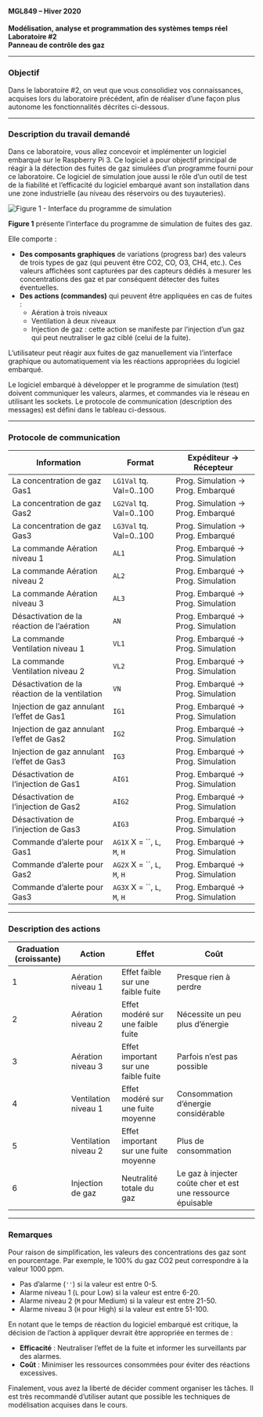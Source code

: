 #### MGL849 – Hiver 2020  
**Modélisation, analyse et programmation des systèmes temps réel**  
**Laboratoire #2**  
**Panneau de contrôle des gaz**

---

### Objectif

Dans le laboratoire #2, on veut que vous consolidiez vos connaissances, acquises lors du laboratoire précédent, afin de réaliser d’une façon plus autonome les fonctionnalités décrites ci-dessous.

---

### Description du travail demandé

Dans ce laboratoire, vous allez concevoir et implémenter un logiciel embarqué sur le Raspberry Pi 3. Ce logiciel a pour objectif principal de réagir à la détection des fuites de gaz simulées d’un programme fourni pour ce laboratoire. Ce logiciel de simulation joue aussi le rôle d’un outil de test de la fiabilité et l’efficacité du logiciel embarqué avant son installation dans une zone industrielle (au niveau des réservoirs ou des tuyauteries).

![Figure 1 - Interface du programme de simulation](https://refs.rehounou.ca/uploads/images/gallery/2025-01/scaled-1680-/s2cS4WwuMhRVus6x-image.png)

**Figure 1** présente l’interface du programme de simulation de fuites des gaz.

Elle comporte :  
- **Des composants graphiques** de variations (progress bar) des valeurs de trois types de gaz (qui peuvent être CO2, CO, O3, CH4, etc.). Ces valeurs affichées sont capturées par des capteurs dédiés à mesurer les concentrations des gaz et par conséquent détecter des fuites éventuelles.  
- **Des actions (commandes)** qui peuvent être appliquées en cas de fuites :  
  - Aération à trois niveaux  
  - Ventilation à deux niveaux  
  - Injection de gaz : cette action se manifeste par l’injection d’un gaz qui peut neutraliser le gaz ciblé (celui de la fuite).

L’utilisateur peut réagir aux fuites de gaz manuellement via l’interface graphique ou automatiquement via les réactions appropriées du logiciel embarqué. 

Le logiciel embarqué à développer et le programme de simulation (test) doivent communiquer les valeurs, alarmes, et commandes via le réseau en utilisant les sockets. Le protocole de communication (description des messages) est défini dans le tableau ci-dessous.

---

### Protocole de communication

| Information                                        | Format                      | Expéditeur → Récepteur          |
|----------------------------------------------------|-----------------------------|---------------------------------|
| La concentration de gaz Gas1                      | `LG1Val` tq. Val=0..100     | Prog. Simulation → Prog. Embarqué |
| La concentration de gaz Gas2                      | `LG2Val` tq. Val=0..100     | Prog. Simulation → Prog. Embarqué |
| La concentration de gaz Gas3                      | `LG3Val` tq. Val=0..100     | Prog. Simulation → Prog. Embarqué |
| La commande Aération niveau 1                     | `AL1`                       | Prog. Embarqué → Prog. Simulation |
| La commande Aération niveau 2                     | `AL2`                       | Prog. Embarqué → Prog. Simulation |
| La commande Aération niveau 3                     | `AL3`                       | Prog. Embarqué → Prog. Simulation |
| Désactivation de la réaction de l’aération         | `AN`                        | Prog. Embarqué → Prog. Simulation |
| La commande Ventilation niveau 1                  | `VL1`                       | Prog. Embarqué → Prog. Simulation |
| La commande Ventilation niveau 2                  | `VL2`                       | Prog. Embarqué → Prog. Simulation |
| Désactivation de la réaction de la ventilation     | `VN`                        | Prog. Embarqué → Prog. Simulation |
| Injection de gaz annulant l’effet de Gas1         | `IG1`                       | Prog. Embarqué → Prog. Simulation |
| Injection de gaz annulant l’effet de Gas2         | `IG2`                       | Prog. Embarqué → Prog. Simulation |
| Injection de gaz annulant l’effet de Gas3         | `IG3`                       | Prog. Embarqué → Prog. Simulation |
| Désactivation de l’injection de Gas1              | `AIG1`                      | Prog. Embarqué → Prog. Simulation |
| Désactivation de l’injection de Gas2              | `AIG2`                      | Prog. Embarqué → Prog. Simulation |
| Désactivation de l’injection de Gas3              | `AIG3`                      | Prog. Embarqué → Prog. Simulation |
| Commande d’alerte pour Gas1                       | `AG1X` X = ``, `L`, `M`, `H`| Prog. Embarqué → Prog. Simulation |
| Commande d’alerte pour Gas2                       | `AG2X` X = ``, `L`, `M`, `H`| Prog. Embarqué → Prog. Simulation |
| Commande d’alerte pour Gas3                       | `AG3X` X = ``, `L`, `M`, `H`| Prog. Embarqué → Prog. Simulation |

---

### Description des actions

| Graduation (croissante) | Action                 | Effet                                     | Coût                                  |
|--------------------------|-----------------------|-------------------------------------------|---------------------------------------|
| 1                        | Aération niveau 1     | Effet faible sur une faible fuite         | Presque rien à perdre                 |
| 2                        | Aération niveau 2     | Effet modéré sur une faible fuite         | Nécessite un peu plus d’énergie       |
| 3                        | Aération niveau 3     | Effet important sur une faible fuite      | Parfois n’est pas possible            |
| 4                        | Ventilation niveau 1  | Effet modéré sur une fuite moyenne        | Consommation d’énergie considérable   |
| 5                        | Ventilation niveau 2  | Effet important sur une fuite moyenne     | Plus de consommation                  |
| 6                        | Injection de gaz      | Neutralité totale du gaz                  | Le gaz à injecter coûte cher et est une ressource épuisable |

---

### Remarques

Pour raison de simplification, les valeurs des concentrations des gaz sont en pourcentage. Par exemple, le 100% du gaz CO2 peut correspondre à la valeur 1000 ppm.

- Pas d’alarme (`''`) si la valeur est entre 0-5.  
- Alarme niveau 1 (`L` pour Low) si la valeur est entre 6-20.  
- Alarme niveau 2 (`M` pour Medium) si la valeur est entre 21-50.  
- Alarme niveau 3 (`H` pour High) si la valeur est entre 51-100.  

En notant que le temps de réaction du logiciel embarqué est critique, la décision de l’action à appliquer devrait être appropriée en termes de :  
- **Efficacité** : Neutraliser l’effet de la fuite et informer les surveillants par des alarmes.  
- **Coût** : Minimiser les ressources consommées pour éviter des réactions excessives.

Finalement, vous avez la liberté de décider comment organiser les tâches. Il est très recommandé d’utiliser autant que possible les techniques de modélisation acquises dans le cours.
